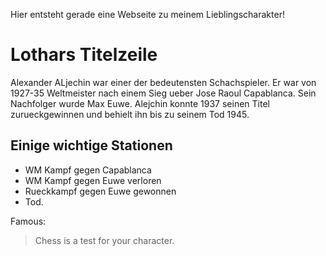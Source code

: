 Hier entsteht gerade eine Webseite zu meinem Lieblingscharakter!

# Lothars Titelzeile
Alexander ALjechin war einer der bedeutensten Schachspieler.
Er war von 1927-35 Weltmeister nach einem Sieg ueber Jose Raoul Capablanca.
Sein Nachfolger wurde Max Euwe. Alejchin konnte 1937 seinen Titel zurueckgewinnen und behielt ihn bis zu seinem Tod 1945.

## Einige wichtige Stationen
* WM Kampf gegen Capablanca
* WM Kampf gegen Euwe verloren
* Rueckkampf gegen Euwe gewonnen
* Tod.

Famous:
> Chess is a test for
> your character.
